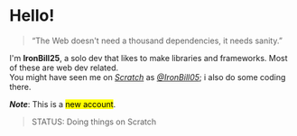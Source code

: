 # Hello!

> “The Web doesn't need a thousand dependencies, it needs sanity.”

I'm **IronBill25**, a solo dev that likes to make libraries and frameworks. Most of these are web dev related.
<br>
You might have seen me on [*Scratch*](https://scratch.mit.edu) as [*@IronBill05*](https://scratch.mit.edu/users/ironbill05); i also do some coding there.

***Note***: This is a <mark>new account</mark>.

> STATUS: Doing things on Scratch
